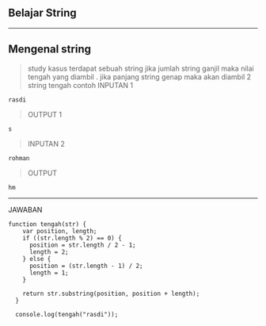 ## Belajar String
___
## Mengenal string
> study kasus
terdapat sebuah string jika jumlah string ganjil maka nilai tengah yang diambil . jika panjang string genap maka akan diambil 2 string tengah
contoh
> INPUTAN 1
```
rasdi
```
> OUTPUT 1
```
s
```
> INPUTAN 2
```
rohman
```
> OUTPUT
```
hm
```

___
JAWABAN

```
function tengah(str) {
    var position, length;
    if ((str.length % 2) == 0) {
      position = str.length / 2 - 1;
      length = 2;
    } else {
      position = (str.length - 1) / 2;
      length = 1;
    }
    
    return str.substring(position, position + length);
  }
  
  console.log(tengah("rasdi"));

```